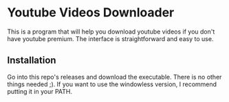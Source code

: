 # Youtube Videos Downloader

This is a program that will help you download youtube videos if you don't have youtube premium. The interface is straightforward and easy to use.



## Installation

Go into this repo's releases and download the executable. There is no other things needed ;). If you want to use the windowless version, I recommend putting it in your PATH.
    
